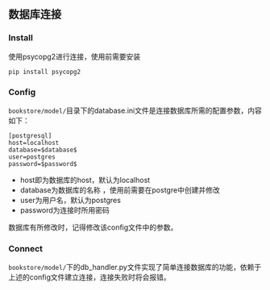 ## 数据库连接

### Install
使用psycopg2进行连接，使用前需要安装
```shell
pip install psycopg2
```

### Config
```bookstore/model/```目录下的database.ini文件是连接数据库所需的配置参数，内容如下：
```editorconfig
[postgresql]
host=localhost
database=$database$
user=postgres
password=$password$
```
- host即为数据库的host，默认为localhost
- database为数据库的名称 ，使用前需要在postgre中创建并修改
- user为用户名，默认为postgres
- password为连接时所用密码

数据库有所修改时，记得修改该config文件中的参数。


### Connect
```bookstore/model/```下的db_handler.py文件实现了简单连接数据库的功能，依赖于上述的config文件建立连接，连接失败时将会报错。
